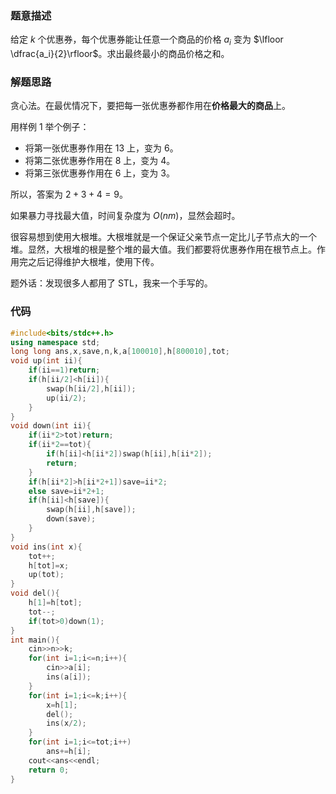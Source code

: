### 题意描述
给定 $k$ 个优惠券，每个优惠券能让任意一个商品的价格 $a_i$ 变为 $\lfloor \dfrac{a_i}{2}\rfloor$。求出最终最小的商品价格之和。

### 解题思路
贪心法。在最优情况下，要把每一张优惠券都作用在**价格最大的商品**上。

用样例 $1$ 举个例子：

- 将第一张优惠券作用在 $13$ 上，变为 $6$。
- 将第二张优惠券作用在 $8$ 上，变为 $4$。
- 将第三张优惠券作用在 $6$ 上，变为 $3$。

所以，答案为 $2+3+4=9$。

如果暴力寻找最大值，时间复杂度为 $O(nm)$，显然会超时。

很容易想到使用大根堆。大根堆就是一个保证父亲节点一定比儿子节点大的一个堆。显然，大根堆的根是整个堆的最大值。我们都要将优惠券作用在根节点上。作用完之后记得维护大根堆，使用下传。

题外话：发现很多人都用了 STL，我来一个手写的。

### 代码
```cpp
#include<bits/stdc++.h>
using namespace std;
long long ans,x,save,n,k,a[100010],h[800010],tot;
void up(int ii){
	if(ii==1)return;
	if(h[ii/2]<h[ii]){
		swap(h[ii/2],h[ii]);
		up(ii/2);
	} 
}
void down(int ii){
	if(ii*2>tot)return;
	if(ii*2==tot){
		if(h[ii]<h[ii*2])swap(h[ii],h[ii*2]);
		return;
	}
	if(h[ii*2]>h[ii*2+1])save=ii*2;
	else save=ii*2+1;
	if(h[ii]<h[save]){
		swap(h[ii],h[save]);
		down(save);
	}
}
void ins(int x){
	tot++;
	h[tot]=x;
	up(tot);
}
void del(){
	h[1]=h[tot];
	tot--;
	if(tot>0)down(1);
}
int main(){
	cin>>n>>k;
	for(int i=1;i<=n;i++){
		cin>>a[i];
		ins(a[i]);
	}
	for(int i=1;i<=k;i++){
		x=h[1];
		del();
		ins(x/2);
	}	
	for(int i=1;i<=tot;i++)
		ans+=h[i];
	cout<<ans<<endl;
	return 0;
}
```